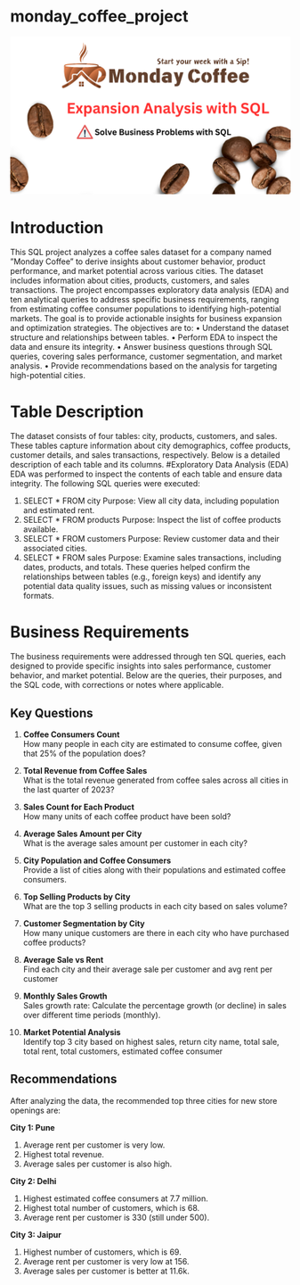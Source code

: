 # monday_coffee_project
![Company Logo](https://github.com/najirh/Monday-Coffee-Expansion-Project-P8/blob/main/1.png)
# Introduction
This SQL project analyzes a coffee sales dataset for a company named ”Monday
Coffee” to derive insights about customer behavior, product performance, and
market potential across various cities. The dataset includes information about
cities, products, customers, and sales transactions. The project encompasses
exploratory data analysis (EDA) and ten analytical queries to address specific
business requirements, ranging from estimating coffee consumer populations
to identifying high-potential markets. The goal is to provide actionable insights
for business expansion and optimization strategies.
The objectives are to:
• Understand the dataset structure and relationships between tables.
• Perform EDA to inspect the data and ensure its integrity.
• Answer business questions through SQL queries, covering sales performance,
customer segmentation, and market analysis.
• Provide recommendations based on the analysis for targeting high-potential
cities.
# Table Description
The dataset consists of four tables: city, products, customers, and sales.
These tables capture information about city demographics, coffee products, customer details, and sales transactions, respectively. Below is a detailed description of each table and its columns.
#Exploratory Data Analysis (EDA)
EDA was performed to inspect the contents of each table and ensure data integrity. The following SQL queries were executed:
1. SELECT * FROM city
Purpose: View all city data, including population and estimated rent.
2. SELECT * FROM products
Purpose: Inspect the list of coffee products available.
3. SELECT * FROM customers
Purpose: Review customer data and their associated cities.
4. SELECT * FROM sales
Purpose: Examine sales transactions, including dates, products, and totals.
These queries helped confirm the relationships between tables (e.g., foreign keys)
and identify any potential data quality issues, such as missing values or inconsistent formats.
# Business Requirements
The business requirements were addressed through ten SQL queries, each designed to provide specific insights into sales performance, customer behavior,
and market potential. Below are the queries, their purposes, and the SQL code,
with corrections or notes where applicable.


## Key Questions
1. **Coffee Consumers Count**  
   How many people in each city are estimated to consume coffee, given that 25% of the population does?

2. **Total Revenue from Coffee Sales**  
   What is the total revenue generated from coffee sales across all cities in the last quarter of 2023?

3. **Sales Count for Each Product**  
   How many units of each coffee product have been sold?

4. **Average Sales Amount per City**  
   What is the average sales amount per customer in each city?

5. **City Population and Coffee Consumers**  
   Provide a list of cities along with their populations and estimated coffee consumers.

6. **Top Selling Products by City**  
   What are the top 3 selling products in each city based on sales volume?

7. **Customer Segmentation by City**  
   How many unique customers are there in each city who have purchased coffee products?

8. **Average Sale vs Rent**  
   Find each city and their average sale per customer and avg rent per customer

9. **Monthly Sales Growth**  
   Sales growth rate: Calculate the percentage growth (or decline) in sales over different time periods (monthly).

10. **Market Potential Analysis**  
    Identify top 3 city based on highest sales, return city name, total sale, total rent, total customers, estimated  coffee consumer
    

## Recommendations
After analyzing the data, the recommended top three cities for new store openings are:

**City 1: Pune**  
1. Average rent per customer is very low.  
2. Highest total revenue.  
3. Average sales per customer is also high.

**City 2: Delhi**  
1. Highest estimated coffee consumers at 7.7 million.  
2. Highest total number of customers, which is 68.  
3. Average rent per customer is 330 (still under 500).

**City 3: Jaipur**  
1. Highest number of customers, which is 69.  
2. Average rent per customer is very low at 156.  
3. Average sales per customer is better at 11.6k.
